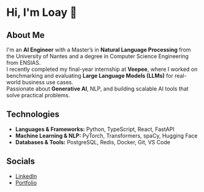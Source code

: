 # Hi, I'm Loay 👋

## About Me
I'm an **AI Engineer** with a Master’s in **Natural Language Processing** from the University of Nantes and a degree in Computer Science Engineering from ENSIAS.  
I recently completed my final-year internship at **Veepee**, where I worked on benchmarking and evaluating **Large Language Models (LLMs)** for real-world business use cases.  
Passionate about **Generative AI**, NLP, and building scalable AI tools that solve practical problems.

## Technologies
- **Languages & Frameworks:** Python, TypeScript, React, FastAPI  
- **Machine Learning & NLP:** PyTorch, Transformers, spaCy, Hugging Face  
- **Databases & Tools:** PostgreSQL, Redis, Docker, Git, VS Code  

## Socials
- [LinkedIn]([https://www.linkedin.com/in/your-linkedin](https://www.linkedin.com/in/loay-chlih/))  
- [Portfolio](https://loaychlih.github.io/)
